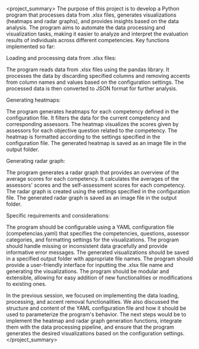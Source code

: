 <project_summary>
The purpose of this project is to develop a Python program that processes data from .xlsx files, generates visualizations (heatmaps and radar graphs), and provides insights based on the data analysis. The program aims to automate the data processing and visualization tasks, making it easier to analyze and interpret the evaluation results of individuals across different competencies.
Key functions implemented so far:

Loading and processing data from .xlsx files:

The program reads data from .xlsx files using the pandas library.
It processes the data by discarding specified columns and removing accents from column names and values based on the configuration settings.
The processed data is then converted to JSON format for further analysis.


Generating heatmaps:

The program generates heatmaps for each competency defined in the configuration file.
It filters the data for the current competency and corresponding assessors.
The heatmap visualizes the scores given by assessors for each objective question related to the competency.
The heatmap is formatted according to the settings specified in the configuration file.
The generated heatmap is saved as an image file in the output folder.


Generating radar graph:

The program generates a radar graph that provides an overview of the average scores for each competency.
It calculates the averages of the assessors' scores and the self-assessment scores for each competency.
The radar graph is created using the settings specified in the configuration file.
The generated radar graph is saved as an image file in the output folder.



Specific requirements and considerations:

The program should be configurable using a YAML configuration file (competencias.yaml) that specifies the competencies, questions, assessor categories, and formatting settings for the visualizations.
The program should handle missing or inconsistent data gracefully and provide informative error messages.
The generated visualizations should be saved in a specified output folder with appropriate file names.
The program should provide a user-friendly interface for inputting the .xlsx file name and generating the visualizations.
The program should be modular and extensible, allowing for easy addition of new functionalities or modifications to existing ones.

In the previous session, we focused on implementing the data loading, processing, and accent removal functionalities. We also discussed the structure and content of the YAML configuration file and how it should be used to parameterize the program's behavior.
The next steps would be to implement the heatmap and radar graph generation functions, integrate them with the data processing pipeline, and ensure that the program generates the desired visualizations based on the configuration settings.
</project_summary>